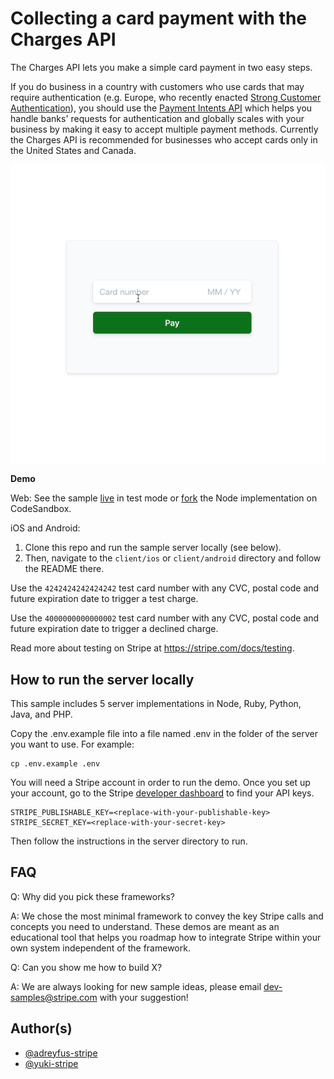 # Collecting a card payment with the Charges API

The Charges API lets you make a simple card payment in two easy steps.

If you do business in a country with customers who use cards that may require authentication (e.g. Europe, who recently enacted [Strong Customer Authentication](https://stripe.com/docs/strong-customer-authentication/doineed)), you should use the [Payment Intents API](https://github.com/stripe-samples/web-elements-card-payment) which helps you handle banks' requests for authentication and globally scales with your business by making it easy to accept multiple payment methods.
Currently the Charges API is recommended for businesses who accept cards only in the United States and Canada.

<img src="./charge-api.gif" alt="A gif of a card payment form accepting a payment" align="center">

**Demo**

Web: See the sample [live](https://1mtjh.sse.codesandbox.io/) in test mode or [fork](https://codesandbox.io/s/stripe-sample-web-card-payment-1mtjh) the Node implementation on CodeSandbox.

iOS and Android: 
1. Clone this repo and run the sample server locally (see below).  
2. Then, navigate to the `client/ios` or `client/android` directory and follow the README there.

Use the `4242424242424242` test card number with any CVC, postal code and future expiration date to trigger a test charge.

Use the `4000000000000002` test card number with any CVC, postal code and future expiration date to trigger a declined charge.

Read more about testing on Stripe at https://stripe.com/docs/testing.


## How to run the server locally
This sample includes 5 server implementations in Node, Ruby, Python, Java, and PHP. 

Copy the .env.example file into a file named .env in the folder of the server you want to use. For example:

```
cp .env.example .env
```

You will need a Stripe account in order to run the demo. Once you set up your account, go to the Stripe [developer dashboard](https://stripe.com/docs/development#api-keys) to find your API keys.

```
STRIPE_PUBLISHABLE_KEY=<replace-with-your-publishable-key>
STRIPE_SECRET_KEY=<replace-with-your-secret-key>
```
Then follow the instructions in the server directory to run.

## FAQ
Q: Why did you pick these frameworks?

A: We chose the most minimal framework to convey the key Stripe calls and concepts you need to understand. These demos are meant as an educational tool that helps you roadmap how to integrate Stripe within your own system independent of the framework.

Q: Can you show me how to build X?

A: We are always looking for new sample ideas, please email dev-samples@stripe.com with your suggestion!

## Author(s)
- [@adreyfus-stripe](https://twitter.com/adrind)
- [@yuki-stripe](https://github.com/yuki-stripe)
